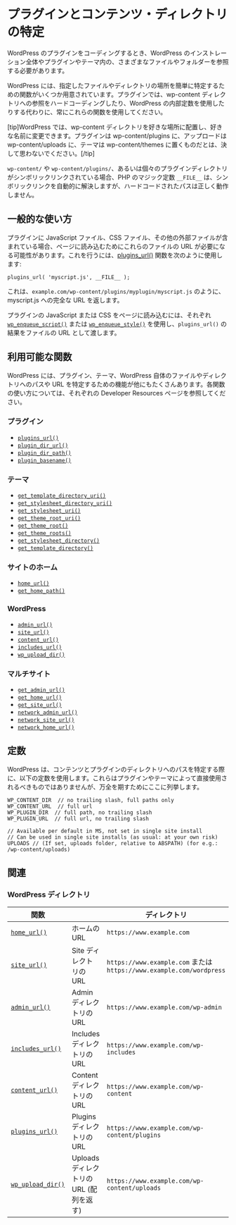 <!-- 
# Determining Plugin and Content Directories
 -->
# プラグインとコンテンツ・ディレクトリの特定

<!-- 
When coding WordPress plugins you often need to reference various files and folders throughout the WordPress installation and within your plugin or theme.
 -->
WordPress のプラグインをコーディングするとき、WordPress のインストレーション全体やプラグインやテーマ内の、さまざまなファイルやフォルダーを参照する必要があります。

<!-- 
WordPress provides several functions for easily determining where a given file or directory lives. Always use these functions in your plugins instead of hard-coding references to the wp-content directory or using the WordPress internal constants.
 -->
WordPress には、指定したファイルやディレクトリの場所を簡単に特定するための関数がいくつか用意されています。プラグインでは、wp-content ディレクトリへの参照をハードコーディングしたり、WordPress の内部定数を使用したりする代わりに、常にこれらの関数を使用してください。

<!-- 
[tip]WordPress allows users to place their wp-content directory anywhere they want and rename it whatever they want. Never assume that plugins will be in wp-content/plugins, uploads will be in wp-content/uploads, or that themes will be in wp-content/themes.[/tip]
 -->
[tip]WordPress では、wp-content ディレクトリを好きな場所に配置し、好きな名前に変更できます。プラグインは wp-content/plugins に、アップロードは wp-content/uploads に、テーマは wp-content/themes に置くものだとは、決して思わないでください。[/tip]

<!-- 
PHP's `__FILE__` magic-constant resolves symlinks automatically, so if the `wp-content/` or `wp-content/plugins/` or even the individual plugin directory is symlinked, hardcoded paths will not work correctly.
 -->
`wp-content/` や `wp-content/plugins/`、あるいは個々のプラグインディレクトリがシンボリックリンクされている場合、PHP のマジック定数 `__FILE__` は、シンボリックリンクを自動的に解決しますが、ハードコードされたパスは正しく動作しません。

<!-- 
## Common Usage
 -->
## 一般的な使い方

<!-- 
If your plugin includes JavaScript files, CSS files or other external files, then it's likely you'll need the URL to these files so you can load them into the page. To do this you should use the [plugins_url()](https://developer.wordpress.org/reference/functions/plugins_url/) function like so:
 -->
プラグインに JavaScript ファイル、CSS ファイル、その他の外部ファイルが含まれている場合、ページに読み込むためにこれらのファイルの URL が必要になる可能性があります。これを行うには、[plugins_url()](https://developer.wordpress.org/reference/functions/plugins_url/) 関数を次のように使用します:

```
plugins_url( 'myscript.js', __FILE__ );
```

<!-- 
This will return the full URL to myscript.js, such as `example.com/wp-content/plugins/myplugin/myscript.js`.
 -->
これは、`example.com/wp-content/plugins/myplugin/myscript.js` のように、myscript.js への完全な URL を返します。

<!-- 
To load your plugins' JavaScript or CSS into the page you should use [`wp_enqueue_script()`](https://developer.wordpress.org/reference/functions/wp_enqueue_script/) or [`wp_enqueue_style()`](https://developer.wordpress.org/reference/functions/wp_enqueue_style/) respectively, passing the result of `plugins_url()` as the file URL.
 -->
プラグインの JavaScript または CSS をページに読み込むには、それぞれ [`wp_enqueue_script()`](https://developer.wordpress.org/reference/functions/wp_enqueue_script/) または [`wp_enqueue_style()`](https://developer.wordpress.org/reference/functions/wp_enqueue_style/) を使用し、`plugins_url()` の結果をファイルの URL として渡します。

<!-- 
## Available Functions
 -->
## 利用可能な関数

<!-- 
WordPress includes many other functions for determining paths and URLs to files or directories within plugins, themes, and WordPress itself. See the individual DevHub pages for each function for complete information on their use.
 -->
WordPress には、プラグイン、テーマ、WordPress 自体のファイルやディレクトリへのパスや URL を特定するための機能が他にもたくさんあります。各関数の使い方については、それぞれの Developer Resources ページを参照してください。

<!-- 
### Plugins
 -->
### プラグイン

- [`plugins_url()`](https://developer.wordpress.org/reference/functions/plugins_url/)
- [`plugin_dir_url()`](https://developer.wordpress.org/reference/functions/plugin_dir_url/)
- [`plugin_dir_path()`](https://developer.wordpress.org/reference/functions/plugin_dir_path/)
- [`plugin_basename()`](https://developer.wordpress.org/reference/functions/plugin_basename/)

<!-- 
### Themes
 -->
### テーマ

- [`get_template_directory_uri()`](https://developer.wordpress.org/reference/functions/get_template_directory_uri/)
- [`get_stylesheet_directory_uri()`](https://developer.wordpress.org/reference/functions/get_stylesheet_directory_uri/)
- [`get_stylesheet_uri()`](https://developer.wordpress.org/reference/functions/get_stylesheet_uri/)
- [`get_theme_root_uri()`](https://developer.wordpress.org/reference/functions/get_theme_root_uri/)
- [`get_theme_root()`](https://developer.wordpress.org/reference/functions/get_theme_root/)
- [`get_theme_roots()`](https://developer.wordpress.org/reference/functions/get_theme_roots/)
- [`get_stylesheet_directory()`](https://developer.wordpress.org/reference/functions/get_stylesheet_directory/)
- [`get_template_directory()`](https://developer.wordpress.org/reference/functions/get_template_directory/)

<!-- 
### Site Home
 -->
### サイトのホーム

- [`home_url()`](https://developer.wordpress.org/reference/functions/home_url/)
- [`get_home_path()`](https://developer.wordpress.org/reference/functions/get_home_path/)


### WordPress

- [`admin_url()`](https://developer.wordpress.org/reference/functions/admin_url/)
- [`site_url()`](https://developer.wordpress.org/reference/functions/site_url/)
- [`content_url()`](https://developer.wordpress.org/reference/functions/content_url/)
- [`includes_url()`](https://developer.wordpress.org/reference/functions/includes_url/)
- [`wp_upload_dir()`](https://developer.wordpress.org/reference/functions/wp_upload_dir/)

<!-- 
### Multisite
 -->
### マルチサイト

- [`get_admin_url()`](https://developer.wordpress.org/reference/functions/get_admin_url/)
- [`get_home_url()`](https://developer.wordpress.org/reference/functions/get_home_url/)
- [`get_site_url()`](https://developer.wordpress.org/reference/functions/get_site_url/)
- [`network_admin_url()`](https://developer.wordpress.org/reference/functions/network_admin_url/)
- [`network_site_url()`](https://developer.wordpress.org/reference/functions/network_site_url/)
- [`network_home_url()`](https://developer.wordpress.org/reference/functions/network_home_url/)

<!-- 
## Constants
 -->
## 定数

<!-- 
WordPress makes use of the following constants when determining the path to the content and plugin directories. These should not be used directly by plugins or themes, but are listed here for completeness.
 -->
WordPress は、コンテンツとプラグインのディレクトリへのパスを特定する際に、以下の定数を使用します。これらはプラグインやテーマによって直接使用されるべきものではありませんが、万全を期すためにここに列挙します。

```
WP_CONTENT_DIR  // no trailing slash, full paths only
WP_CONTENT_URL  // full url 
WP_PLUGIN_DIR  // full path, no trailing slash
WP_PLUGIN_URL  // full url, no trailing slash

// Available per default in MS, not set in single site install
// Can be used in single site installs (as usual: at your own risk)
UPLOADS // (If set, uploads folder, relative to ABSPATH) (for e.g.: /wp-content/uploads)
```

<!-- 
## Related
 -->
## 関連

<!-- 
### WordPress Directories
 -->
### WordPress ディレクトリ

<!-- 
| Function | | Directory |
| --- | --- | --- |
| [`home_url()`](https://developer.wordpress.org/reference/functions/home_url/) | Home URL | `https://www.example.com` |
| [`site_url()`](https://developer.wordpress.org/reference/functions/site_url/) | Site directory URL | `https://www.example.com` or `https://www.example.com/wordpress` |
| [`admin_url()`](https://developer.wordpress.org/reference/functions/admin_url/) | Admin directory URL | `https://www.example.com/wp-admin` |
| [`includes_url()`](https://developer.wordpress.org/reference/functions/includes_url/) | Includes directory URL | `https://www.example.com/wp-includes` |
| [`content_url()`](https://developer.wordpress.org/reference/functions/content_url/) | Content directory URL | `https://www.example.com/wp-content` |
| [`plugins_url()`](https://developer.wordpress.org/reference/functions/plugins_url/) | Plugins directory URL | `https://www.example.com/wp-content/plugins` |
| [`wp_upload_dir()`](https://developer.wordpress.org/reference/functions/wp_upload_dir/) | Upload directory URL (returns an array) | `https://www.example.com/wp-content/uploads` |
 -->
| 関数 | | ディレクトリ |
| --- | --- | --- |
| [`home_url()`](https://developer.wordpress.org/reference/functions/home_url/) | ホームの URL | `https://www.example.com` |
| [`site_url()`](https://developer.wordpress.org/reference/functions/site_url/) | Site ディレクトリの URL | `https://www.example.com` または `https://www.example.com/wordpress` |
| [`admin_url()`](https://developer.wordpress.org/reference/functions/admin_url/) | Admin ディレクトリの URL | `https://www.example.com/wp-admin` |
| [`includes_url()`](https://developer.wordpress.org/reference/functions/includes_url/) | Includes ディレクトリの URL | `https://www.example.com/wp-includes` |
| [`content_url()`](https://developer.wordpress.org/reference/functions/content_url/) | Content ディレクトリの URL | `https://www.example.com/wp-content` |
| [`plugins_url()`](https://developer.wordpress.org/reference/functions/plugins_url/) | Plugins ディレクトリの URL | `https://www.example.com/wp-content/plugins` |
| [`wp_upload_dir()`](https://developer.wordpress.org/reference/functions/wp_upload_dir/) | Uploads ディレクトリの URL (配列を返す) | `https://www.example.com/wp-content/uploads` |
